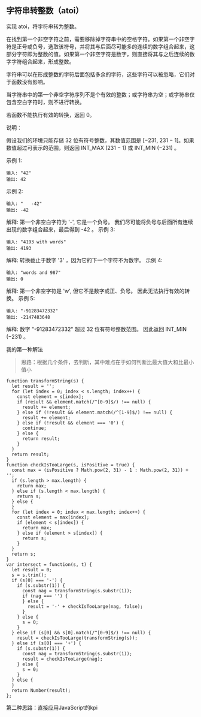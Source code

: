 ## 字符串转整数（atoi）



实现 atoi，将字符串转为整数。

在找到第一个非空字符之前，需要移除掉字符串中的空格字符。如果第一个非空字符是正号或负号，选取该符号，并将其与后面尽可能多的连续的数字组合起来，这部分字符即为整数的值。如果第一个非空字符是数字，则直接将其与之后连续的数字字符组合起来，形成整数。

字符串可以在形成整数的字符后面包括多余的字符，这些字符可以被忽略，它们对于函数没有影响。

当字符串中的第一个非空字符序列不是个有效的整数；或字符串为空；或字符串仅包含空白字符时，则不进行转换。

若函数不能执行有效的转换，返回 0。

说明：

假设我们的环境只能存储 32 位有符号整数，其数值范围是 [−231,  231 − 1]。如果数值超过可表示的范围，则返回  INT_MAX (231 − 1) 或 INT_MIN (−231) 。

示例 1:

```
输入: "42"
输出: 42
```

示例 2:

```
输入: "   -42"
输出: -42
```

解释: 第一个非空白字符为 '-', 它是一个负号。
     我们尽可能将负号与后面所有连续出现的数字组合起来，最后得到 -42 。
示例 3:

```
输入: "4193 with words"
输出: 4193
```

解释: 转换截止于数字 '3' ，因为它的下一个字符不为数字。
示例 4:

```
输入: "words and 987"
输出: 0
```

解释: 第一个非空字符是 'w', 但它不是数字或正、负号。
     因此无法执行有效的转换。
示例 5:

```
输入: "-91283472332"
输出: -2147483648
```
解释: 数字 "-91283472332" 超过 32 位有符号整数范围。 
     因此返回 INT_MIN (−231) 。
     
     
我的第一种解法

> 思路：根据几个条件，去判断，其中难点在于如何判断比最大值大和比最小值小



```
function transformString(s) {
  let result = '';
  for (let index = 0; index < s.length; index++) {
    const element = s[index];
    if (result && element.match(/^[0-9]$/) !== null) {
      result += element;
    } else if (!result && element.match(/^[1-9]$/) !== null) {
      result += element;
    } else if (!result && element === '0') {
      continue;
    } else {
      return result;
    }
  }
  return result;
}
function checkIsTooLarge(s, isPositive = true) {
  const max = (isPositive ? Math.pow(2, 31) - 1 : Math.pow(2, 31)) + '';
  if (s.length > max.length) {
    return max;
  } else if (s.length < max.length) {
    return s;
  } else {
  }
  for (let index = 0; index < max.length; index++) {
    const element = max[index];
    if (element < s[index]) {
      return max;
    } else if (element > s[index]) {
      return s;
    }
  }
  return s;
}
var intersect = function(s, t) {
  let result = 0;
  s = s.trim();
  if (s[0] === '-') {
    if (s.substr(1)) {
      const nag = transformString(s.substr(1));
      if (nag === '') {
      } else {
        result = '-' + checkIsTooLarge(nag, false);
      }
    } else {
      s = 0;
    }
  } else if (s[0] && s[0].match(/^[0-9]$/) !== null) {
    result = checkIsTooLarge(transformString(s));
  } else if (s[0] === '+') {
    if (s.substr(1)) {
      const nag = transformString(s.substr(1));
      result = checkIsTooLarge(nag);
    } else {
      s = 0;
    }
  } else {
  }
  return Number(result);
};
```


第二种思路：直接应用JavaScript的kpi
